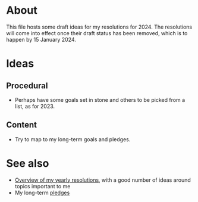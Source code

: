 # About 

This file hosts some draft ideas for my resolutions for 2024. The resolutions will come into effect once their draft status has been removed, which is to happen by 15 January 2024.

# Ideas

## Procedural

* Perhaps have some goals set in stone and others to be picked from a list, as for 2023.

## Content

* Try to map to my long-term goals and pledges.


# See also 

* [Overview of my yearly resolutions](https://github.com/Daniel-Mietchen/ideas/tree/master/new-year-resolutions), with a good number of ideas around topics important to me
* My long-term [pledges](https://github.com/Daniel-Mietchen/pledges)
